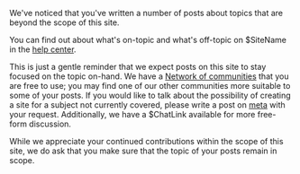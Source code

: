 We've noticed that you've written a number of posts about topics that are beyond the scope of this site.

You can find out about what's on-topic and what's off-topic on $SiteName in the [help center](/help/faq).

This is just a gentle reminder that we expect posts on this site to stay focused on the topic on-hand.
We have a [Network of communities](https://codidact.com/) that you are free to use; you may find one of our other communities more suitable to some of your posts. If you would like to talk about the possibility of creating a site for a subject not currently covered, please write a post on [meta](https://meta.codidact.com/categories/10) with your request.
Additionally, we have a $ChatLink available for more free-form discussion.

While we appreciate your continued contributions within the scope of this site, we do ask that you make sure that the topic of your posts remain in scope.